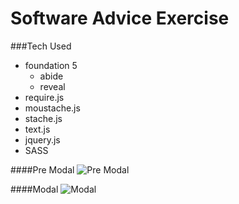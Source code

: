 # Software Advice Exercise

###Tech Used
- foundation 5
  - abide
  - reveal
- require.js
- moustache.js
- stache.js
- text.js
- jquery.js
- SASS

####Pre Modal 
![Pre Modal](img/screenshot-pre-modal.jpg)

####Modal 
![Modal](img/screenshot-modal.jpg)